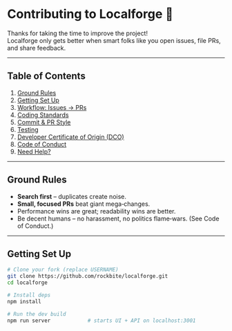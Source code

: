 # Contributing to **Localforge** 🤘

Thanks for taking the time to improve the project!  
Localforge only gets better when smart folks like you open issues, file PRs, and share feedback.

---

## Table of Contents

1. [Ground Rules](#ground-rules)
2. [Getting Set Up](#getting-set-up)
3. [Workflow: Issues → PRs](#workflow-issues--prs)
4. [Coding Standards](#coding-standards)
5. [Commit & PR Style](#commit--pr-style)
6. [Testing](#testing)
7. [Developer Certificate of Origin (DCO)](#developer-certificate-of-origin-dco)
8. [Code of Conduct](#code-of-conduct)
9. [Need Help?](#need-help)

---

## Ground Rules

* **Search first** – duplicates create noise.
* **Small, focused PRs** beat giant mega‑changes.
* Performance wins are great; readability wins are better.
* Be decent humans – no harassment, no politics flame‑wars. (See Code of Conduct.)

---

## Getting Set Up

```bash
# Clone your fork (replace USERNAME)
git clone https://github.com/rockbite/localforge.git
cd localforge

# Install deps
npm install        

# Run the dev build
npm run server            # starts UI + API on localhost:3001
